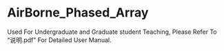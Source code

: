 # AirBorne_Phased_Array
Used For Undergraduate and Graduate student Teaching, Please Refer To “说明.pdf” For Detailed User Manual.
